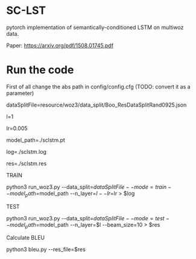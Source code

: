 # SC-LST
pytorch implementation of semantically-conditioned LSTM on multiwoz data.

Paper: https://arxiv.org/pdf/1508.01745.pdf

# Run the code
First of all change the abs path in config/config.cfg (TODO: convert it as a parameter)

dataSplitFile=resource/woz3/data_split/Boo_ResDataSplitRand0925.json

l=1

lr=0.005

model_path=./sclstm.pt

log=./sclstm.log

res=./sclstm.res



TRAIN

python3 run_woz3.py --data_split=$dataSplitFile --mode=train --model_path=$model_path --n_layer=$l --lr=$lr > $log



TEST

python3 run_woz3.py --data_split=$dataSplitFile --mode=test --model_path=$model_path --n_layer=$l --beam_size=10 > $res


Calculate BLEU

python3 bleu.py --res_file=$res
